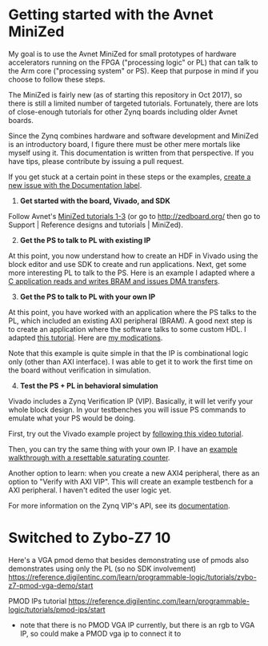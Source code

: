 # Getting started with the Avnet MiniZed

My goal is to use the Avnet MiniZed for small prototypes of hardware accelerators running on the FPGA ("processing logic" or PL) that can talk to the Arm core ("processing system" or PS). Keep that purpose in mind if you choose to follow these steps.

The MiniZed is fairly new (as of starting this repository in Oct 2017), so there is still a limited number of targeted tutorials. Fortunately, there are lots of close-enough tutorials for other Zynq boards including older Avnet boards.

Since the Zynq combines hardware and software development and MiniZed is an introductory board, I figure there must be other mere mortals like myself using it. This documentation is written from that perspective. If you have tips, please contribute by issuing a pull request.

If you get stuck at a certain point in these steps or the examples, [create a new issue with the Documentation label](https://github.com/bmyerz/minized-examples/issues/new).

1. __Get started with the board, Vivado, and SDK__

Follow Avnet's [MiniZed tutorials 1-3](http://zedboard.org/support/design/18891/146) (or go to http://zedboard.org/ then go to Support | Reference designs and tutorials | MiniZed).

2. __Get the PS to talk to PL with existing IP__

At this point, you now understand how to create an HDF in Vivado using the block editor and use SDK to create and run applications. Next, get some more interesting PL to talk to the PS. Here is an example I adapted where a [C application reads and writes BRAM and issues DMA transfers](https://github.com/bmyerz/minized-examples/tree/master/dma).

3. __Get the PS to talk to PL with your own IP__

At this point, you have worked with an application where the PS talks to the PL, which included an existing AXI peripheral (BRAM). A good next step is to create an application where the software talks to some custom HDL. I adapted [this tutorial]( http://www.fpgadeveloper.com/2014/08/creating-a-custom-ip-block-in-vivado.html). Here are [my modications](https://github.com/bmyerz/minized-examples/tree/master/customip).

Note that this example is quite simple in that the IP is combinational logic only (other than AXI interface). I was able to get it to work the first time on the board without verification in simulation.

4. __Test the PS + PL in behavioral simulation__

Vivado includes a Zynq Verification IP (VIP). Basically, it will let verify your whole block design. In your testbenches you will issue PS commands to emulate what your PS would be doing. 

First, try out the Vivado example project by [following this video tutorial](https://www.xilinx.com/video/soc/how-to-use-the-zynq-7000-verification-ip-verify-debug-simulation.html).

Then, you can try the same thing with your own IP. I have an [example walkthrough with a resettable saturating counter](https://github.com/bmyerz/minized-examples/tree/master/axi_counter).

Another option to learn: when you create a new AXI4 peripheral, there as an option to "Verify with AXI VIP". This will create an example testbench for a AXI peripheral. I haven't edited the user logic yet.

For more information on the Zynq VIP's API, see its [documentation](https://www.xilinx.com/support/documentation/ip_documentation/processing_system7_vip/v1_0/ds940-zynq-vip.pdf). 


# Switched to Zybo-Z7 10

Here's a VGA pmod demo that besides demonstrating use of pmods also demonstrates using only the PL (so no SDK involvement)
https://reference.digilentinc.com/learn/programmable-logic/tutorials/zybo-z7-pmod-vga-demo/start

PMOD IPs tutorial
https://reference.digilentinc.com/learn/programmable-logic/tutorials/pmod-ips/start
 - note that there is no PMOD VGA IP currently, but there is an rgb to VGA IP, so could make a PMOD vga ip to connect it to
